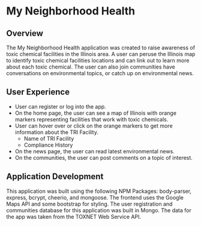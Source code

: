# My Neighborhood Health

## Overview
The My Neighborhood Health application was created to raise awareness of toxic chemical facilities in the Illinois area. A user can peruse the Illinois map to identify toxic chemical facilities locations and can link out to learn more about each toxic chemical. The user can also join communities have conversations on environmental topics, or catch up on environmental news. 

## User Experience
* User can register or log into the app.
* On the home page, the user can see a map of Illinois with orange markers representing facilities that work with toxic chemicals.
* User can hover over or click on the orange markers to get more information about the TRI Facility. 
  * Name of TRI Facility
  * Compliance History
* On the news page, the user can read latest environmental news.
* On the communities, the user can post comments on a topic of interest. 

## Application Development
This application was built using the following NPM Packages: body-parser, express, bcrypt, cheerio, and mongoose. The frontend uses the Google Maps API and some bootstrap for styling. The user registration and communities database for this application was built in Mongo. The data for the app was taken from the TOXNET Web Service API.




